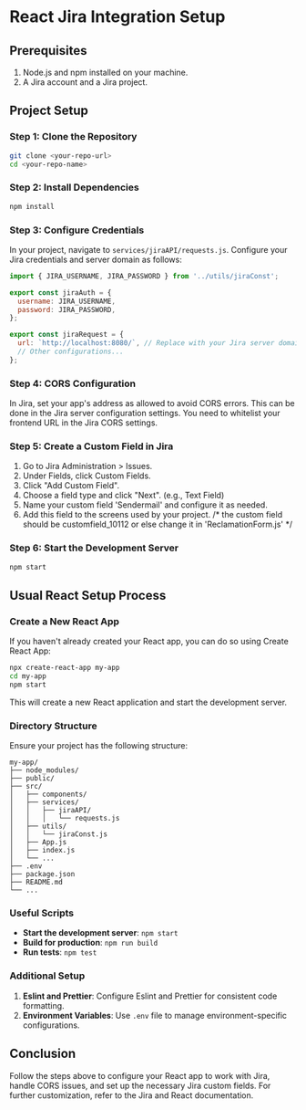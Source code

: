 # React Jira Integration Setup

## Prerequisites
1. Node.js and npm installed on your machine.
2. A Jira account and a Jira project.

## Project Setup

### Step 1: Clone the Repository

```bash
git clone <your-repo-url>
cd <your-repo-name>
```

### Step 2: Install Dependencies

```bash
npm install
```

### Step 3: Configure Credentials

In your project, navigate to `services/jiraAPI/requests.js`. Configure your Jira credentials and server domain as follows:

```javascript
import { JIRA_USERNAME, JIRA_PASSWORD } from '../utils/jiraConst';

export const jiraAuth = {
  username: JIRA_USERNAME,
  password: JIRA_PASSWORD,
};

export const jiraRequest = {
  url: `http://localhost:8080/`, // Replace with your Jira server domain
  // Other configurations...
};
```


### Step 4: CORS Configuration

In Jira, set your app's address as allowed to avoid CORS errors. This can be done in the Jira server configuration settings. You need to whitelist your frontend URL in the Jira CORS settings.

### Step 5: Create a Custom Field in Jira

1. Go to Jira Administration > Issues.
2. Under Fields, click Custom Fields.
3. Click "Add Custom Field".
4. Choose a field type and click "Next". (e.g., Text Field)
5. Name your custom field 'Sendermail' and configure it as needed.
6. Add this field to the screens used by your project.
/* the custom field should be customfield_10112 or else change it in 'ReclamationForm.js' */
### Step 6: Start the Development Server

```bash
npm start
```

## Usual React Setup Process

### Create a New React App

If you haven't already created your React app, you can do so using Create React App:

```bash
npx create-react-app my-app
cd my-app
npm start
```

This will create a new React application and start the development server.

### Directory Structure

Ensure your project has the following structure:

```
my-app/
├── node_modules/
├── public/
├── src/
│   ├── components/
│   ├── services/
│   │   ├── jiraAPI/
│   │   │   └── requests.js
│   ├── utils/
│   │   └── jiraConst.js
│   ├── App.js
│   ├── index.js
│   └── ...
├── .env
├── package.json
├── README.md
└── ...
```

### Useful Scripts

- **Start the development server**: `npm start`
- **Build for production**: `npm run build`
- **Run tests**: `npm test`

### Additional Setup

1. **Eslint and Prettier**: Configure Eslint and Prettier for consistent code formatting.
2. **Environment Variables**: Use `.env` file to manage environment-specific configurations.

## Conclusion

Follow the steps above to configure your React app to work with Jira, handle CORS issues, and set up the necessary Jira custom fields. For further customization, refer to the Jira and React documentation.
